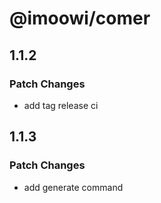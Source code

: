 # @imoowi/comer

## 1.1.2

### Patch Changes

- add tag release ci

## 1.1.3

### Patch Changes

- add generate command

